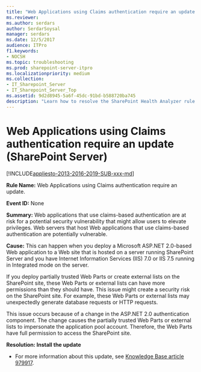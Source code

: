 ```yaml
---
title: "Web Applications using Claims authentication require an update (SharePoint Server)"
ms.reviewer: 
ms.author: serdars
author: SerdarSoysal
manager: serdars
ms.date: 12/5/2017
audience: ITPro
f1.keywords:
- NOCSH
ms.topic: troubleshooting
ms.prod: sharepoint-server-itpro
ms.localizationpriority: medium
ms.collection:
- IT_Sharepoint_Server
- IT_Sharepoint_Server_Top
ms.assetid: 9d2d8945-5a6f-45dc-91bd-b588720ba745
description: "Learn how to resolve the SharePoint Health Analyzer rule: Web Applications using Claims authentication require an update, for SharePoint Server."
---
```


# Web Applications using Claims authentication require an update (SharePoint Server)

[!INCLUDE[appliesto-2013-2016-2019-SUB-xxx-md](../includes/appliesto-2013-2016-2019-SUB-xxx-md.md)]
  
 **Rule Name:** Web Applications using Claims authentication require an update. 
  
 **Event ID:** None 
  
 **Summary:** Web applications that use claims-based authentication are at risk for a potential security vulnerability that might allow users to elevate privileges. Web servers that host Web applications that use claims-based authentication are potentially vulnerable. 
  
 **Cause:** This can happen when you deploy a Microsoft ASP.NET 2.0-based Web application to a Web site that is hosted on a server running SharePoint Server and you have Internet Information Services (IIS) 7.0 or IIS 7.5 running in Integrated mode on the server. 
  
If you deploy partially trusted Web Parts or create external lists on the SharePoint site, these Web Parts or external lists can have more permissions than they should have. This issue might create a security risk on the SharePoint site. For example, these Web Parts or external lists may unexpectedly generate database requests or HTTP requests.
  
This issue occurs because of a change in the ASP.NET 2.0 authentication component. The change causes the partially trusted Web Parts or external lists to impersonate the application pool account. Therefore, the Web Parts have full permission to access the SharePoint site.
  
 **Resolution: Install the update**
  
- For more information about this update, see [Knowledge Base article 979917](https://support.microsoft.com/kb/979917).
    


